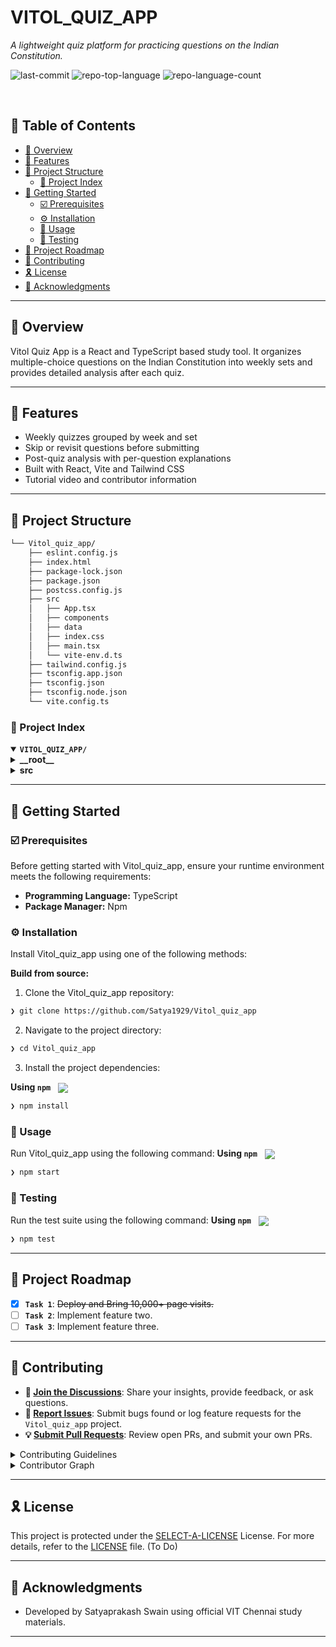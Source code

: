 <div align="left" style="position: relative;">
<!-- <img src="https://raw.githubusercontent.com/PKief/vscode-material-icon-theme/ec559a9f6bfd399b82bb44393651661b08aaf7ba/icons/folder-markdown-open.svg" align="right" width="30%" style="margin: -20px 0 0 20px;"> -->
<h1>VITOL_QUIZ_APP</h1>
<p align="left">
	<em>A lightweight quiz platform for practicing questions on the Indian Constitution.</em>
</p>
<p align="left">
<!-- 	<img src="https://img.shields.io/github/license/Satya1929/Vitol_quiz_app?style=default&logo=opensourceinitiative&logoColor=white&color=0080ff" alt="license"> -->
	<img src="https://img.shields.io/github/last-commit/Satya1929/Vitol_quiz_app?style=default&logo=git&logoColor=white&color=0080ff" alt="last-commit">
	<img src="https://img.shields.io/github/languages/top/Satya1929/Vitol_quiz_app?style=default&color=0080ff" alt="repo-top-language">
	<img src="https://img.shields.io/github/languages/count/Satya1929/Vitol_quiz_app?style=default&color=0080ff" alt="repo-language-count">
</p>
<p align="left"><!-- default option, no dependency badges. -->
</p>
<p align="left">
	<!-- default option, no dependency badges. -->
</p>
</div>
<br clear="right">

## 🔗 Table of Contents

- [📍 Overview](#-overview)
- [👾 Features](#-features)
- [📁 Project Structure](#-project-structure)
  - [📂 Project Index](#-project-index)
- [🚀 Getting Started](#-getting-started)
  - [☑️ Prerequisites](#-prerequisites)
  - [⚙️ Installation](#-installation)
  - [🤖 Usage](#🤖-usage)
  - [🧪 Testing](#🧪-testing)
- [📌 Project Roadmap](#-project-roadmap)
- [🔰 Contributing](#-contributing)
- [🎗 License](#-license)
- [🙌 Acknowledgments](#-acknowledgments)

---

## 📍 Overview

Vitol Quiz App is a React and TypeScript based study tool. It organizes multiple-choice questions on the Indian Constitution into weekly sets and provides detailed analysis after each quiz.

---

## 👾 Features

- Weekly quizzes grouped by week and set
- Skip or revisit questions before submitting
- Post-quiz analysis with per-question explanations
- Built with React, Vite and Tailwind CSS
- Tutorial video and contributor information

---

## 📁 Project Structure

```sh
└── Vitol_quiz_app/
    ├── eslint.config.js
    ├── index.html
    ├── package-lock.json
    ├── package.json
    ├── postcss.config.js
    ├── src
    │   ├── App.tsx
    │   ├── components
    │   ├── data
    │   ├── index.css
    │   ├── main.tsx
    │   └── vite-env.d.ts
    ├── tailwind.config.js
    ├── tsconfig.app.json
    ├── tsconfig.json
    ├── tsconfig.node.json
    └── vite.config.ts
```


### 📂 Project Index
<details open>
	<summary><b><code>VITOL_QUIZ_APP/</code></b></summary>
	<details> <!-- __root__ Submodule -->
		<summary><b>__root__</b></summary>
		<blockquote>
			<table>
			<tr>
				<td><b><a href='https://github.com/Satya1929/Vitol_quiz_app/blob/master/postcss.config.js'>postcss.config.js</a></b></td>
				<td>PostCSS configuration enabling Tailwind CSS and autoprefixer.</td>
			</tr>
			<tr>
				<td><b><a href='https://github.com/Satya1929/Vitol_quiz_app/blob/master/tsconfig.node.json'>tsconfig.node.json</a></b></td>
				<td>TypeScript configuration for Node-based tooling.</td>
			</tr>
			<tr>
				<td><b><a href='https://github.com/Satya1929/Vitol_quiz_app/blob/master/package-lock.json'>package-lock.json</a></b></td>
				<td>Lock file tracking exact versions of installed dependencies.</td>
			</tr>
			<tr>
				<td><b><a href='https://github.com/Satya1929/Vitol_quiz_app/blob/master/tsconfig.json'>tsconfig.json</a></b></td>
				<td>Project configuration referencing other TypeScript configs.</td>
			</tr>
			<tr>
				<td><b><a href='https://github.com/Satya1929/Vitol_quiz_app/blob/master/tailwind.config.js'>tailwind.config.js</a></b></td>
				<td>Tailwind CSS setup with custom gradient animation.</td>
			</tr>
			<tr>
				<td><b><a href='https://github.com/Satya1929/Vitol_quiz_app/blob/master/tsconfig.app.json'>tsconfig.app.json</a></b></td>
				<td>TypeScript options used when compiling the React app.</td>
			</tr>
			<tr>
				<td><b><a href='https://github.com/Satya1929/Vitol_quiz_app/blob/master/package.json'>package.json</a></b></td>
				<td>Project metadata and npm scripts.</td>
			</tr>
			<tr>
				<td><b><a href='https://github.com/Satya1929/Vitol_quiz_app/blob/master/vite.config.ts'>vite.config.ts</a></b></td>
				<td>Build configuration using Vite with the React plugin.</td>
			</tr>
			<tr>
				<td><b><a href='https://github.com/Satya1929/Vitol_quiz_app/blob/master/index.html'>index.html</a></b></td>
				<td>HTML entry point for the application.</td>
			</tr>
			<tr>
				<td><b><a href='https://github.com/Satya1929/Vitol_quiz_app/blob/master/eslint.config.js'>eslint.config.js</a></b></td>
				<td>ESLint rules for TypeScript and React projects.</td>
			</tr>
			</table>
		</blockquote>
	</details>
	<details> <!-- src Submodule -->
		<summary><b>src</b></summary>
		<blockquote>
			<table>
			<tr>
				<td><b><a href='https://github.com/Satya1929/Vitol_quiz_app/blob/master/src/main.tsx'>main.tsx</a></b></td>
				<td>Entry file that renders the React application.</td>
			</tr>
			<tr>
				<td><b><a href='https://github.com/Satya1929/Vitol_quiz_app/blob/master/src/index.css'>index.css</a></b></td>
				<td>Global Tailwind CSS styles.</td>
			</tr>
			<tr>
				<td><b><a href='https://github.com/Satya1929/Vitol_quiz_app/blob/master/src/App.tsx'>App.tsx</a></b></td>
				<td>Root component managing quiz flow and state.</td>
			</tr>
			<tr>
				<td><b><a href='https://github.com/Satya1929/Vitol_quiz_app/blob/master/src/vite-env.d.ts'>vite-env.d.ts</a></b></td>
				<td>Type definitions for Vite's environment variables.</td>
			</tr>
			</table>
			<details>
				<summary><b>components</b></summary>
				<blockquote>
					<table>
					<tr>
						<td><b><a href='https://github.com/Satya1929/Vitol_quiz_app/blob/master/src/components/QuizQuestion.tsx'>QuizQuestion.tsx</a></b></td>
						<td>Displays a single quiz question with navigation controls.</td>
					</tr>
					<tr>
						<td><b><a href='https://github.com/Satya1929/Vitol_quiz_app/blob/master/src/components/Background.tsx'>Background.tsx</a></b></td>
						<td>Provides the gradient background wrapper.</td>
					</tr>
					<tr>
						<td><b><a href='https://github.com/Satya1929/Vitol_quiz_app/blob/master/src/components/VideoSection.tsx'>VideoSection.tsx</a></b></td>
						<td>Contains the embedded YouTube video.</td>
					</tr>
					<tr>
						<td><b><a href='https://github.com/Satya1929/Vitol_quiz_app/blob/master/src/components/Contributors.tsx'>Contributors.tsx</a></b></td>
						<td>Shows contributor details with social links.</td>
					</tr>
					<tr>
						<td><b><a href='https://github.com/Satya1929/Vitol_quiz_app/blob/master/src/components/QuizAnalysis.tsx'>QuizAnalysis.tsx</a></b></td>
						<td>Calculates statistics and lists answers after a quiz.</td>
					</tr>
					<tr>
						<td><b><a href='https://github.com/Satya1929/Vitol_quiz_app/blob/master/src/components/WeekCard.tsx'>WeekCard.tsx</a></b></td>
						<td>Card element representing a week selection.</td>
					</tr>
					<tr>
						<td><b><a href='https://github.com/Satya1929/Vitol_quiz_app/blob/master/src/components/QuizCard.tsx'>QuizCard.tsx</a></b></td>
						<td>Selectable card for each quiz set or PYQ.</td>
					</tr>
					</table>
				</blockquote>
			</details>
		</blockquote>
	</details>
</details>

---
## 🚀 Getting Started

### ☑️ Prerequisites

Before getting started with Vitol_quiz_app, ensure your runtime environment meets the following requirements:

- **Programming Language:** TypeScript
- **Package Manager:** Npm


### ⚙️ Installation

Install Vitol_quiz_app using one of the following methods:

**Build from source:**

1. Clone the Vitol_quiz_app repository:
```sh
❯ git clone https://github.com/Satya1929/Vitol_quiz_app
```

2. Navigate to the project directory:
```sh
❯ cd Vitol_quiz_app
```

3. Install the project dependencies:


**Using `npm`** &nbsp; [<img align="center" src="https://img.shields.io/badge/npm-CB3837.svg?style={badge_style}&logo=npm&logoColor=white" />](https://www.npmjs.com/)

```sh
❯ npm install
```




### 🤖 Usage
Run Vitol_quiz_app using the following command:
**Using `npm`** &nbsp; [<img align="center" src="https://img.shields.io/badge/npm-CB3837.svg?style={badge_style}&logo=npm&logoColor=white" />](https://www.npmjs.com/)

```sh
❯ npm start
```


### 🧪 Testing
Run the test suite using the following command:
**Using `npm`** &nbsp; [<img align="center" src="https://img.shields.io/badge/npm-CB3837.svg?style={badge_style}&logo=npm&logoColor=white" />](https://www.npmjs.com/)

```sh
❯ npm test
```


---
## 📌 Project Roadmap

- [X] **`Task 1`**: <strike>Deploy and Bring 10,000+ page visits.</strike>
- [ ] **`Task 2`**: Implement feature two.
- [ ] **`Task 3`**: Implement feature three.

---

## 🔰 Contributing

- **💬 [Join the Discussions](https://github.com/Satya1929/Vitol_quiz_app/discussions)**: Share your insights, provide feedback, or ask questions.
- **🐛 [Report Issues](https://github.com/Satya1929/Vitol_quiz_app/issues)**: Submit bugs found or log feature requests for the `Vitol_quiz_app` project.
- **💡 [Submit Pull Requests](https://github.com/Satya1929/Vitol_quiz_app/blob/main/CONTRIBUTING.md)**: Review open PRs, and submit your own PRs.

<details closed>
<summary>Contributing Guidelines</summary>

1. **Fork the Repository**: Start by forking the project repository to your github account.
2. **Clone Locally**: Clone the forked repository to your local machine using a git client.
   ```sh
   git clone https://github.com/Satya1929/Vitol_quiz_app
   ```
3. **Create a New Branch**: Always work on a new branch, giving it a descriptive name.
   ```sh
   git checkout -b new-feature-x
   ```
4. **Make Your Changes**: Develop and test your changes locally.
5. **Commit Your Changes**: Commit with a clear message describing your updates.
   ```sh
   git commit -m 'Implemented new feature x.'
   ```
6. **Push to github**: Push the changes to your forked repository.
   ```sh
   git push origin new-feature-x
   ```
7. **Submit a Pull Request**: Create a PR against the original project repository. Clearly describe the changes and their motivations.
8. **Review**: Once your PR is reviewed and approved, it will be merged into the main branch. Congratulations on your contribution!
</details>

<details closed>
<summary>Contributor Graph</summary>
<br>
<p align="left">
   <a href="https://github.com{/Satya1929/Vitol_quiz_app/}graphs/contributors">
      <img src="https://contrib.rocks/image?repo=Satya1929/Vitol_quiz_app">
   </a>
</p>
</details>

---

## 🎗 License

This project is protected under the [SELECT-A-LICENSE](https://choosealicense.com/licenses) License. For more details, refer to the [LICENSE](https://choosealicense.com/licenses/) file. (To Do)

---

## 🙌 Acknowledgments

- Developed by Satyaprakash Swain using official VIT Chennai study materials.

---
